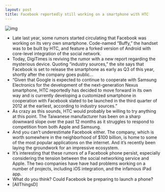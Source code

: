```yaml
---
layout: post
title: Facebook reportedly still working on a smartphone with HTC
---
```

![img](http://media.idownloadblog.com/wp-content/uploads/2012/04/facebook-phone.jpg)
* Late last year, some rumors started circulating that Facebook was working on its very own smartphone. Code-named “Buffy,” the handset was to be built by HTC, and feature a forked version of Android with core-level integration of the social network.
* Today, DigiTimes is reviving the rumor with a new report regarding the mysterious device. Quoting “industry sources,” the site says that Facebook is set to release the smartphone as early as Q3 of this year, shortly after the company goes public…
* “Given that Google is expected to continue to cooperate with Samsung Electronics for the development of the next-generation Nexus smartphone, HTC reportedly has decided to move forward in its own way and is currently developing a customized smartphone in cooperation with Facebook slated to be launched in the third quarter of 2012 at the earliest, according to industry sources.”
* As crazy as this sounds, HTC would probably be willing to try anything at this point. The Taiwanese manufacturer has been on a sharp downward slope over the past 12 months as it struggles to respond to competition from both Apple and Samsung.
* And you can’t underestimate Facebook either. The company, which is worth somewhere in the neighborhood of $100 billion, is home to some of the most popular applications on the internet. And it’s recently been laying the groundwork for an impressive ecosystem.
* It’s interesting that these rumors of a Facebook phone persist, especially considering the tension between the social networking service and Apple. The two companies have have had problems working on a number of projects, including iOS integration, and the infamous iPad app.
* What do you think? Could Facebook be preparing to launch a phone?
* [AllThingsD]

